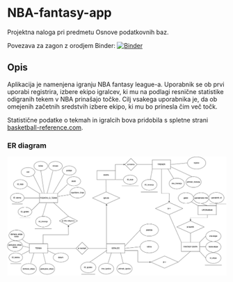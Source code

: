 # NBA-fantasy-app
Projektna naloga pri predmetu Osnove podatkovnih baz.

Povezava za zagon z orodjem Binder:
[![Binder](https://mybinder.org/badge_logo.svg)](https://mybinder.org/v2/gh/marci314/NBA-fantasy-app.git/main)

## Opis

Aplikacija je namenjena igranju NBA fantasy league-a. Uporabnik se ob prvi uporabi registrira, izbere ekipo igralcev, ki mu na podlagi resnične statistike odigranih tekem v NBA prinašajo točke. Cilj vsakega uporabnika je, da ob omejenih začetnih sredstvih izbere ekipo, ki mu bo prinesla čim več točk. 

Statistične podatke o tekmah in igralcih bova pridobila s spletne strani [basketball-reference.com](basketball-reference.com).

### ER diagram

![ER diagram](Presentation/static/Images/opber3.png)






















